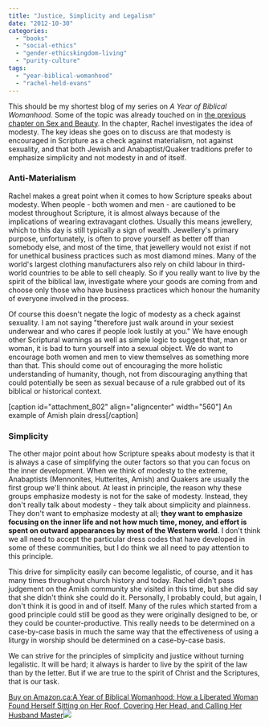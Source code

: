 ```yaml
---
title: "Justice, Simplicity and Legalism"
date: "2012-10-30"
categories: 
  - "books"
  - "social-ethics"
  - "gender-ethicskingdom-living"
  - "purity-culture"
tags: 
  - "year-biblical-womanhood"
  - "rachel-held-evans"
---
```


This should be my shortest blog of my series on _A Year of Biblical Womanhood._ Some of the topic was already touched on in [the previous chapter on Sex and Beauty](http://anabaptistredux.com/biblical-sex-and-beauty/ "Biblical Sex and Beauty"). In the chapter, Rachel investigates the idea of modesty. The key ideas she goes on to discuss are that modesty is encouraged in Scripture as a check against materialism, not against sexuality, and that both Jewish and Anabaptist/Quaker traditions prefer to emphasize simplicity and not modesty in and of itself.

### Anti-Materialism

Rachel makes a great point when it comes to how Scripture speaks about modesty. When people - both women and men - are cautioned to be modest throughout Scripture, it is almost always because of the implications of wearing extravagant clothes. Usually this means jewellery, which to this day is still typically a sign of wealth. Jewellery's primary purpose, unfortunately, is often to prove yourself as better off than somebody else, and most of the time, that jewellery would not exist if not for unethical business practices such as most diamond mines. Many of the world's largest clothing manufacturers also rely on child labour in third-world countries to be able to sell cheaply. So if you really want to live by the spirit of the biblical law, investigate where your goods are coming from and choose only those who have business practices which honour the humanity of everyone involved in the process.

<!--more-->Of course this doesn't negate the logic of modesty as a check against sexuality. I am not saying "therefore just walk around in your sexiest underwear and who cares if people look lustily at you." We have enough other Scriptural warnings as well as simple logic to suggest that, man or woman, it is bad to turn yourself into a sexual object. We do want to encourage both women and men to view themselves as something more than that. This should come out of encouraging the more holistic understanding of humanity, though, not from discouraging anything that could potentially be seen as sexual because of a rule grabbed out of its biblical or historical context.

\[caption id="attachment\_802" align="aligncenter" width="560"\] An example of Amish plain dress\[/caption\]

### Simplicity

The other major point about how Scripture speaks about modesty is that it is always a case of simplifying the outer factors so that you can focus on the inner development. When we think of modesty to the extreme, Anabaptists (Mennonites, Hutterites, Amish) and Quakers are usually the first group we'll think about. At least in principle, the reason why these groups emphasize modesty is not for the sake of modesty. Instead, they don't really talk about modesty - they talk about simplicity and plainness. They don't want to emphasize modesty at all; **they want to emphasize focusing on the inner life and not how much time, money, and effort is spent on outward appearances by most of the Western world**. I don't think we all need to accept the particular dress codes that have developed in some of these communities, but I do think we all need to pay attention to this principle.

This drive for simplicity easily can become legalistic, of course, and it has many times throughout church history and today. Rachel didn't pass judgement on the Amish community she visited in this time, but she did say that she didn't think she could do it. Personally, I probably could, but again, I don't think it is good in and of itself. Many of the rules which started from a good principle could still be good as they were originally designed to be, or they could be counter-productive. This really needs to be determined on a case-by-case basis in much the same way that the effectiveness of using a liturgy in worship should be determined on a case-by-case basis.

We can strive for the principles of simplicity and justice without turning legalistic. It will be hard; it always is harder to live by the spirit of the law than by the letter. But if we are true to the spirit of Christ and the Scriptures, that is our task.

[Buy on Amazon.ca:A Year of Biblical Womanhood: How a Liberated Woman Found Herself Sitting on Her Roof, Covering Her Head, and Calling Her Husband Master](https://www.amazon.ca/gp/product/1595553673/ref=as_li_tf_tl?ie=UTF8&tag=theemergana0d-20&linkCode=as2&camp=15121&creative=330641&creativeASIN=1595553673)![](http://www.assoc-amazon.ca/e/ir?t=theemergana0d-20&l=as2&o=15&a=1595553673)
